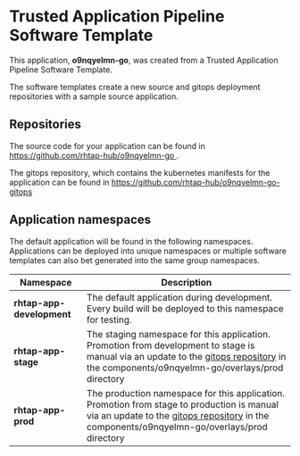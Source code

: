 # Trusted Application Pipeline Software Template

This application, **o9nqyelmn-go**, was created from a Trusted Application Pipeline Software Template.

The software templates create a new source and gitops deployment repositories with a sample source application. 

## Repositories

The source code for your application can be found in [https://github.com/rhtap-hub/o9nqyelmn-go ](https://github.com/rhtap-hub/o9nqyelmn-go ).
 
The gitops repository, which contains the kubernetes manifests for the application can be found in 
[https://github.com/rhtap-hub/o9nqyelmn-go-gitops ](https://github.com/rhtap-hub/o9nqyelmn-go-gitops ) 

## Application namespaces 

The default application will be found in the following namespaces. Applications can be deployed into unique namespaces or multiple software templates can also bet generated into the same group namespaces.  

|  Namespace   |  Description   |  
| -------- | -------- |   
| **rhtap-app-development** | The default application during development. Every build will be deployed to this namespace for testing. | 
| **rhtap-app-stage** | The staging namespace for this application. Promotion from development to stage is manual via an update to the [gitops repository](https://github.com/rhtap-hub/o9nqyelmn-go-gitops ) in the components/o9nqyelmn-go/overlays/prod directory |  
| **rhtap-app-prod** | The production namespace for this application. Promotion from stage to production is manual via an update to the [gitops repository](https://github.com/rhtap-hub/o9nqyelmn-go-gitops ) in the components/o9nqyelmn-go/overlays/prod directory | 